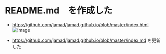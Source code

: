 # README.md　を作成した
* https://github.com/jamad/jamad.github.io/blob/master/index.html
![image](https://user-images.githubusercontent.com/949913/235340078-84dabfca-29da-40f0-b920-93be7b20d3d0.png)

* https://github.com/jamad/jamad.github.io/blob/master/index.md を更新した
